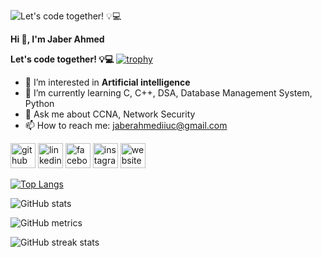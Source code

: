 ![Let's code together! 💡💻](https://tse4.mm.bing.net/th?id=OIP.uUgt8weG8i-8iQ49xA4SpgHaFj&pid=Api&P=0&h=220)
                                                                    
**Hi 👋, I'm Jaber Ahmed**
                                                  
**Let's code together! 💡💻**
[![trophy](https://github-profile-trophy.vercel.app/?username=Jaber994)](https://github.com/ryo-ma/github-profile-trophy)

- 👀 I’m interested in **Artificial intelligence**
- 🌱 I’m currently learning C, C++, DSA, Database Management System, Python 
- 💬 Ask me about CCNA, Network Security 
- 📫 How to reach me: jaberahmediiuc@gmail.com 


[<img src='https://cdn.jsdelivr.net/npm/simple-icons@3.0.1/icons/github.svg' alt='github' height='40'>](https://github.com/Jaber994)  [<img src='https://cdn.jsdelivr.net/npm/simple-icons@3.0.1/icons/linkedin.svg' alt='linkedin' height='40'>](https://www.linkedin.com/in/www.linkedin.com/in/jaber-ahmed-chowdhury/)  [<img src='https://cdn.jsdelivr.net/npm/simple-icons@3.0.1/icons/facebook.svg' alt='facebook' height='40'>](https://www.facebook.com/https://www.facebook.com/profile.php?id=100012378105113)  [<img src='https://cdn.jsdelivr.net/npm/simple-icons@3.0.1/icons/instagram.svg' alt='instagram' height='40'>](https://www.instagram.com/https://www.instagram.com/__jab__er//)  [<img src='https://cdn.jsdelivr.net/npm/simple-icons@3.0.1/icons/icloud.svg' alt='website' height='40'>](https://flowcv.me/jaber)  


[![Top Langs](https://github-readme-stats.vercel.app/api/top-langs/?username=Jaber994)](https://github.com/anuraghazra/github-readme-stats)

![GitHub stats](https://github-readme-stats.vercel.app/api?username=Jaber994&show_icons=true&count_private=true)  

![GitHub metrics](https://metrics.lecoq.io/Jaber994)  

![GitHub streak stats](https://streak-stats.demolab.com/?user=Jaber994)  

